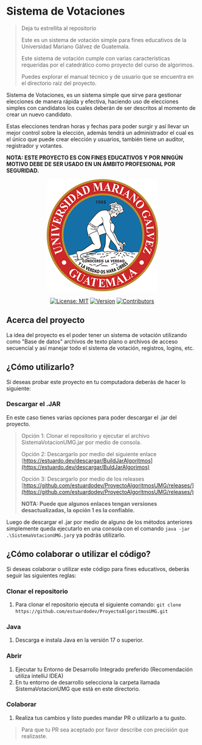 # Sistema de Votaciones

> Deja tu estrellita al repositorio 
> 
> Este es un sistema de votación simple para fines educativos de la Universidad Mariano Gálvez de Guatemala.
>
> Este sistema de votación cumple con varias características requeridas por el catedrático como proyecto del curso de algorimos.
> 
> Puedes explorar el manual técnico y de usuario que se encuentra en el directorio raíz del proyecto.

Sistema de Votaciones, es un sistema simple que sirve para gestionar elecciones de manera rápida y efectiva, haciendo uso de elecciones  simples con candidatos los cuales deberán de ser descritos al momento de crear un nuevo candidato.

Estas elecciones tendran horas y fechas para poder surgir y así llevar un mejor control sobre la elección, además tendrá un administrador el cual es el único que puede crear elección y usuarios, también tiene un auditor, registrador y votantes.

**NOTA: ESTE PROYECTO ES CON FINES EDUCATIVOS Y POR NINGÚN MOTIVO DEBE DE SER USADO EN UN ÁMBITO PROFESIONAL POR SEGURIDAD.**

<div align="center">

<p align="center">
<img src="./umg.png" alt="Logotipo de la Universidad Mariano Galvez de Guatemala">
</p>

[![License: MIT](https://img.shields.io/badge/License-MIT-yellow.svg)](https://opensource.org/licenses/MIT)
[![Version](https://img.shields.io/badge/Version-0.1.0-gree)]()
[![Contributors](https://img.shields.io/github/contributors/estuardodev/django-times)](https://github.com/estuardodev/ProyectoAlgoritmosUMG/graphs/contributors)

</div>

## Acerca del proyecto
La idea del proyecto es el poder tener un sistema de votación utilizando como "Base de datos" archivos de texto plano o archivos de acceso secuencial y así manejar todo el sistema de votación, registros, logins, etc.

## ¿Cómo utilizarlo?
Si deseas probar este proyecto en tu computadora deberás de hacer lo siguiente:

### Descargar el .JAR
En este caso tienes varias opciones para poder descargar el .jar del proyecto.
> Opción 1: Clonar el repositorio y ejecutar el archivo SistemaVotacionUMG.jar por medio de consola.
>
> Opción 2: Descargarlo por medio del siguiente enlace [https://estuardo.dev/descargar/BuildJarAlgoritmos](https://estuardo.dev/descargar/BuldJarAlgorimos)
> 
> Opción 3: Descargarlo por medio de los releases [https://github.com/estuardodev/ProyectoAlgoritmosUMG/releases/](https://github.com/estuardodev/ProyectoAlgoritmosUMG/releases/)
>
> **NOTA: Puede que algunos enlaces tengan versiones desactualizadas, la opción 1 es la confiable.**

Luego de descargar el .jar por medio de alguno de los métodos anteriores simplemente queda ejecutarlo en una consola con el comando `java -jar .\SistemaVotacionUMG.jar`y ya podrás utilizarlo.

## ¿Cómo colaborar o utilizar el código?
Si deseas colaborar o utilizar este código para fines educativos, deberás seguir las siguientes reglas:

### Clonar el repositorio
1. Para clonar el repositorio ejecuta el siguiente comando: `````git clone https://github.com/estuardodev/ProyectoAlgoritmosUMG.git`````

### Java
1. Descarga e instala Java en la versión 17 o superior.

### Abrir
1. Ejecutar tu Entorno de Desarrollo Integrado preferido (Recomendación utiliza intelliJ IDEA)
2. En tu entorno de desarrollo selecciona la carpeta llamada SistemaVotacionUMG que está en este directorio.

### Colaborar
1. Realiza tus cambios y listo puedes mandar PR o utilizarlo a tu gusto.

> Para que tu PR sea aceptado por favor describe con precisión que realizaste.
